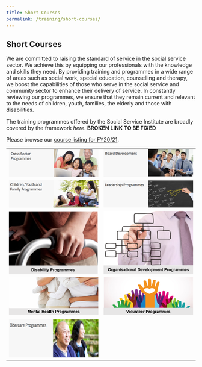 ```yaml
---
title: Short Courses
permalink: /training/short-courses/
---
```


## Short Courses
We are committed to raising the standard of service in the social service sector. We achieve this by equipping our professionals with the knowledge and skills they need. By providing training and programmes in a wide range of areas such as social work, special education, counselling and therapy, we boost the capabilities of those who serve in the social service and community sector to enhance their delivery of service. In constantly reviewing our programmes, we ensure that they remain current and relevant to the needs of children, youth, families, the elderly and those with disabilities.

The training programmes offered by the Social Service Institute are broadly covered by the framework *here*. **BROKEN LINK TO BE FIXED**

Please browse our [course listing for FY20/21](/images/short-courses/course-listing.pdf).


|  |  |
|--|--|
|[![Cross Sector Programmes](/images/short-courses/cross-sector-programmes.png "Broaden your skillsets in your area of specialisation...")](https://e-services.ncss.gov.sg/Training/course/templatesearch?Filter.CourseSubCategory.Id=faf837bd-290c-e611-810d-000c29e3b091)  |[![Board Development](/images/short-courses/board-development.png "The Develop Board Volunteers Initiative strongly believes in the positive relationship between a well-functioning...")](/board-members-programmes)   |
|[![Children Youth and Family Programmes](/images/short-courses/children-youth-and-family-courses.png "Develop your competencies in your area of specialisation...")](https://e-services.ncss.gov.sg/Training/course/templatesearch?Filter.CourseSubCategory.Id=f6f837bd-290c-e611-810d-000c29e3b091)  |[![Leadership Programmes](/images/short-courses/leadership-prog.png "Our leadership milestone programme develops your leadership skills by preparing you for different stages in your...")](training/short-courses/leadership-programmes)   |
|[![Disability Programmes](/images/short-courses/disabilityv2.png "Develop your competencies in your area of specialisation...")](https://e-services.ncss.gov.sg/Training/course/templatesearch?Filter.CourseSubCategory.Id=f4f837bd-290c-e611-810d-000c29e3b091)  |[![Organisational Development Programmes](/images/short-courses/organisational-development-progv2.png "Develop your competencies in your area of specialisation...")](https://e-services.ncss.gov.sg/Training/course/templatesearch?Filter.CourseSubCategory.Id=2b395f9d-e127-e611-8112-000c296ee03a)   |
|[![Mental Health Programmes](/images/short-courses/mental-health-prog-v3.png "Develop your competencies in your area of specialisation...")](training/short-courses/mental-health-programmes)  |[![Volunteer Programmes](/images/short-courses/volunteer-prog-v3.png "SG Cares is a national movement dedicated to support the goodwill of Singaporeans and guide them to better help those...")](training/short-courses/volunteer-programmes)   |
|[![Eldercare Programmes](/images/short-courses/eldercare-prog-v1size.png "Develop your competencies in your area of specialisation...")](https://e-services.ncss.gov.sg/Training/course/templatesearch?Filter.CourseSubCategory.Id=8ec889b9-e127-e611-8112-000c296ee03a)  |  |

